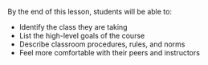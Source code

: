 By the end of this lesson, students will be able to:
- Identify the class they are taking
- List the high-level goals of the course
- Describe classroom procedures, rules, and norms
- Feel more comfortable with their peers and instructors
